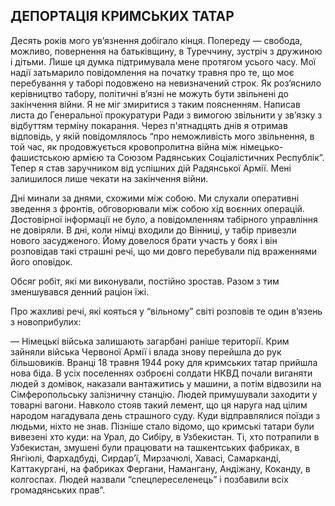 ## ДЕПОРТАЦІЯ КРИМСЬКИХ ТАТАР

Десять років мого ув’язнення добігало кінця.
Попереду — свобода, можливо, повернення на батьківщину, в Туреччину, зустріч з дружиною і дітьми.
Лише ця думка підтримувала мене протягом усього часу.
Мої надії затьмарило повідомлення на початку травня про те, що моє перебування у таборі подовжено на невизначений строк.
Як роз’яснило керівництво табору, політичні в’язні не можуть бути звільнені до закінчення війни.
Я не міг змиритися з таким поясненням.
Написав листа до Генеральної прокуратури Ради з вимогою звільнити у зв’язку з відбуттям терміну покарання.
Через п'ятнадцять днів я отримав відповідь, у якій повідомлялось “про неможливість мого звільнення, в той час, як продовжується кровопролитна війна між німецько-фашистською армією та Союзом Радянських Соціалістичних Республік”. Тепер я став заручником від успішних дій Радянської Армії.
Мені залишилося лише чекати на закінчення війни.

Дні минали за днями, схожими між собою.
Ми слухали оперативні зведення з фронтів, обговорювали між собою хід воєнних операцій.
Достовірної інформації не було, а повідомленням табірного управління не довіряли.
В дні, коли німці входили до Вінниці, у табір привезли нового засудженого.
Йому довелося брати участь у боях і він розповідав такі страшні речі, що ми довго перебували під враженнями його оповідок.

Обсяг робіт, які ми виконували, постійно зростав.
Разом з тим зменшувався денний раціон їжі.

Про жахливі речі, які кояться у “вільному” світі розповів те один в’язень з новоприбулих:

— Німецькі війська залишають загарбані раніше території.
Крим зайняли війська Червоної Армії і влада знову перейшла до рук більшовиків.
Вранці 18 травня 1944 року для кримських татар прийшла нова біда.
В усіх поселеннях озброєні солдати НКВД почали виганяти людей з домівок, наказали вантажитись у машини, а потім відвозили на Сімферопольську залізничну станцію.
Людей примушували заходити у товарні вагони.
Навколо стояв такий лемент, що ця наруга над цілим народом нагадувала день страшного суду.
Куди відправлялися поїзди з людьми, ніхто не знав.
Пізніше стало відомо, що кримські татари були вивезені хто куди: на Урал, до Сибіру, в Узбекистан.
Ті, хто потрапили в Узбекистан, змушені були працювати на ташкентських фабриках, в Янгіюлі, Фархадбуді, Сирдар’ї, Мирзачюлі, Хавасі, Самарканді, Каттакургані, на фабриках Фергани, Намангану, Андіжану, Коканду, в колгоспах.
Людей назвали “спецпереселенець” і позбавили всіх громадянських прав”.
